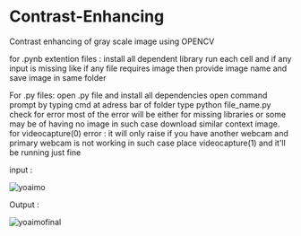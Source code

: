 # Contrast-Enhancing
Contrast enhancing of gray scale image using OPENCV 

for .pynb extention files :
			install all dependent library
			run each cell and if any input is missing like if any file requires image then provide image name and save image in same folder
				

For .py files:
			open .py file and install all dependencies
			open command prompt by typing cmd at adress bar of folder
			type python file_name.py
			check for error most of the error will be either for missing libraries or some may be of having no  image in such case download similar context image.
			for videocapture(0) error : it will only raise if you have another webcam and primary webcam is not working in such case
			place videocapture(1) and it'll be running just fine

      
input : 


![yoaimo](https://user-images.githubusercontent.com/90118186/232495497-2e5f33e8-9ab9-446d-a1a5-c32053bf716a.png)

Output :


![yoaimofinal](https://user-images.githubusercontent.com/90118186/232495823-7963ccfb-cfb6-46ba-baac-f46cc37b70e3.png)

